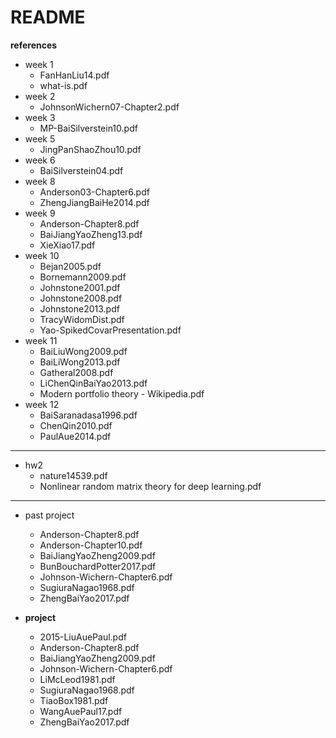 # README

**references**

- week 1
    - FanHanLiu14.pdf
    - what-is.pdf
- week 2
    - JohnsonWichern07-Chapter2.pdf
- week 3
    - MP-BaiSilverstein10.pdf
- week 5
    - JingPanShaoZhou10.pdf
- week 6
    - BaiSilverstein04.pdf
- week 8
    - Anderson03-Chapter6.pdf
    - ZhengJiangBaiHe2014.pdf
- week 9
    - Anderson-Chapter8.pdf
    - BaiJiangYaoZheng13.pdf
    - XieXiao17.pdf
- week 10
    - Bejan2005.pdf
    - Bornemann2009.pdf
    - Johnstone2001.pdf
    - Johnstone2008.pdf
    - Johnstone2013.pdf
    - TracyWidomDist.pdf
    - Yao-SpikedCovarPresentation.pdf
- week 11
    - BaiLiuWong2009.pdf
    - BaiLiWong2013.pdf
    - Gatheral2008.pdf
    - LiChenQinBaiYao2013.pdf
    - Modern portfolio theory - Wikipedia.pdf
- week 12
    - BaiSaranadasa1996.pdf
    - ChenQin2010.pdf
    - PaulAue2014.pdf

***

- hw2
    - nature14539.pdf
    - Nonlinear random matrix theory for deep learning.pdf

***

- past project
    - Anderson-Chapter8.pdf
    - Anderson-Chapter10.pdf
    - BaiJiangYaoZheng2009.pdf
    - BunBouchardPotter2017.pdf
    - Johnson-Wichern-Chapter6.pdf
    - SugiuraNagao1968.pdf
    - ZhengBaiYao2017.pdf

- **project**
    - 2015-LiuAuePaul.pdf
    - Anderson-Chapter8.pdf
    - BaiJiangYaoZheng2009.pdf
    - Johnson-Wichern-Chapter6.pdf
    - LiMcLeod1981.pdf
    - SugiuraNagao1968.pdf
    - TiaoBox1981.pdf
    - WangAuePaul17.pdf
    - ZhengBaiYao2017.pdf


